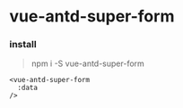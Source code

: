 # vue-antd-super-form

### install
> npm i -S vue-antd-super-form

```vue
<vue-antd-super-form 
  :data
/>
```
